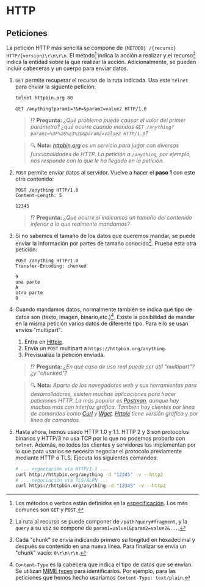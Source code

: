 # HTTP
## Peticiones

La petición HTTP más sencilla se compone de `{MÉTODO} /{recurso} HTTP/{version}\r\n\r\n`. El método[^1] indica la acción a realizar y el recurso[^2] indica la entidad sobre la que realizar la acción. Adicionalmente, se pueden incluir cabeceras y un cuerpo para enviar datos.

1. `GET` permite recuperar el recurso de la ruta indicada. Usa este `telnet` para enviar la siguente petición:
   ```bash
   telnet httpbin.org 80
   ```
   ```http
   GET /anything?param1=?&#=&param2=value2 HTTP/1.0

   ```
   > ⁉️ **Pregunta:** _¿Qué problema puede causar el valor del primer parámetro? ¿qué ocurre cuando mandas `GET /anything?param1=%3F%26%23%3D&param2=value2 HTTP/1.0`?_

   > 🔍 **Nota:** _[httpbin.org](https://httpbin.org) es un servicio para jugar con diversas funcionalidades de HTTP. La petición a `/anything`, por ejemplo, nos responde con lo que le ha llegado en la petición._

1.  `POST` permite enviar datos al servidor. Vuelve a hacer el **paso 1** con este otro contenido:
    ```http
    POST /anything HTTP/1.0
    Content-Length: 5

    12345

    ```
    > ⁉️ **Pregunta:** _¿Qué ocurre si indicamos un tamaño del contenido inferior a lo que realmente mandamos?_

1. Si no sabemos el tamaño de los datos que queremos mandar, se puede enviar la información por partes de tamaño conocido[^3]. Prueba esta otra petición:
   ```http
   POST /anything HTTP/1.0
   Transfer-Encoding: chunked

   9
   una parte
   A
   otra parte
   0

   ```

1. Cuando mandamos datos, normalmente también se indica qué tipo de datos son (texto, imagen, binario,etc.)[^4]. Existe la posibilidad de mandar en la misma petición varios datos de diferente tipo. Para ello se usan envíos "multipart". 
   1. Entra en [Httpie](https://httpie.io/app).
   2. Envía un `POST` multipart a `https://httpbin.org/anything`.
   3. Previsualiza la petición enviada.
   > ⁉️ **Pregunta:** _¿En qué caso de uso real puede ser útil "multipart"? ¿y "chunked"?_
   
   > 🔍 **Nota:** _Aparte de los navegadores web y sus herramientas para desarrolladores, existen muchas aplicaciones para hacer peticiones HTTP. La más popular es [Postman](https://www.postman.com/), aunque hay muchas más con interfaz gráfica. También hay clientes por línea de comandos como [Curl](https://curl.se/) y [Wget](https://en.wikipedia.org/wiki/Wget). [Httpie](https://httpie.io/) tiene versión gráfica y por línea de comandos._

1. Hasta ahora, hemos usado HTTP 1.0 y 1.1. HTTP 2 y 3 son protocolos binarios y HTTP/3 no usa TCP por lo que no podemos probarlo con `telnet`. Además, no todos los clientes y servidores los implementan por lo que para usarlos se necesita negociar el protocolo previamente mediante HTTP o TLS. Ejecuta los siguientes comandos:
   ```bash
   # ... negociación vía HTTP/1.1 ...
   curl http://httpbin.org/anything -d "12345" -v --http2
   # ... negociación vía TLS/ALPN ...
   curl https://httpbin.org/anything -d "12345" -v --http2
   ```

[^1]: Los métodos o verbos están definidos en la [especificación](https://httpwg.org/specs/rfc9110.html#methods). Los más comunes son `GET` y `POST`.

[^2]: La ruta al recurso se puede componer de `/path?query#fragment`, y la `query` a su vez se compone de `param1=value1&param2=value2&...`.

[^3]: Cada "chunk" se envía indicando primero su longitud en hexadecimal y después su contenido en una nueva línea. Para finalizar se envía un "chunk" vacío: `0\r\n\r\n`.

[^4]: `Content-Type` es la cabecera que indica el tipo de datos que se envían. Se utilizan [MIME types](https://developer.mozilla.org/en-US/docs/Web/HTTP/Basics_of_HTTP/MIME_types#important_mime_types_for_web_developers) para identificarlos. Por ejemplo, para las peticiones que hemos hecho usaríamos `Content-Type: text/plain`.